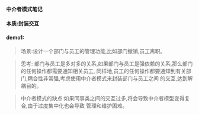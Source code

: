#### 中介者模式笔记
#### 本质:封装交互

#### demo1:
> 场景:设计一个部门与员工的管理功能,比如部门撤销,员工离职。

> 思考:
> 部门与员工是多对多的关系,如果部门与员工是强依赖的关系,那么部门的任何操作都需要通知相关员工,
> 同样地,员工的任何操作都要通知到有关部门,耦合性非常强,考虑使用中介者模式来封装部门与员工之间
> 的交互,达到解耦目的。

> 中介者模式的缺点:如果同事类之间的交互过多,将会导致中介者模型变得复合,由于过度集中化也会导致
> 管理和维护困难。

